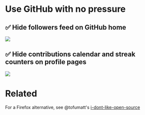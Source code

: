 # Use GitHub with no pressure

## ✅ Hide followers feed on GitHub home
![](http://i.imgur.com/Sr5k3PL.png)


## ✅ Hide contributions calendar and streak counters on profile pages

![](http://i.imgur.com/UYI5M3z.png)

# Related

For a Firefox alternative, see @tofumatt's [i-dont-like-open-source](https://github.com/tofumatt/i-dont-like-open-source)
